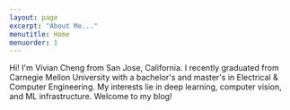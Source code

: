 ```yaml
---
layout: page
excerpt: "About Me..."
menutitle: Home
menuorder: 1
---
```


Hi! I'm Vivian Cheng from San Jose, California. 
I recently graduated from Carnegie Mellon University with
a bachelor's and master's in Electrical & Computer Engineering. My
interests lie in deep learning, computer vision, and 
ML infrastructure. Welcome to my blog!
